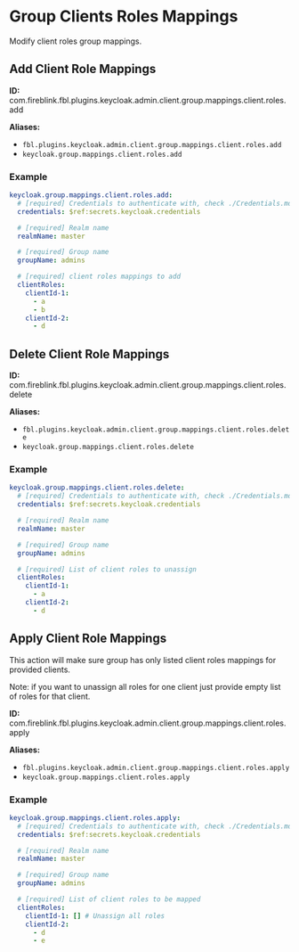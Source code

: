 # Group Clients Roles Mappings

Modify client roles group mappings.

## Add Client Role Mappings

**ID:** com.fireblink.fbl.plugins.keycloak.admin.client.group.mappings.client.roles.add

**Aliases:**

- `fbl.plugins.keycloak.admin.client.group.mappings.client.roles.add`
- `keycloak.group.mappings.client.roles.add`

### Example

```yaml
keycloak.group.mappings.client.roles.add:
  # [required] Credentials to authenticate with, check ./Credentials.md for more information
  credentials: $ref:secrets.keycloak.credentials

  # [required] Realm name
  realmName: master

  # [required] Group name
  groupName: admins

  # [required] client roles mappings to add
  clientRoles:
    clientId-1:
      - a
      - b
    clientId-2:
      - d
```

## Delete Client Role Mappings

**ID:** com.fireblink.fbl.plugins.keycloak.admin.client.group.mappings.client.roles.delete

**Aliases:**

- `fbl.plugins.keycloak.admin.client.group.mappings.client.roles.delete`
- `keycloak.group.mappings.client.roles.delete`

### Example

```yaml
keycloak.group.mappings.client.roles.delete:
  # [required] Credentials to authenticate with, check ./Credentials.md for more information
  credentials: $ref:secrets.keycloak.credentials

  # [required] Realm name
  realmName: master

  # [required] Group name
  groupName: admins

  # [required] List of client roles to unassign
  clientRoles:
    clientId-1:
      - a
    clientId-2:
      - d
```

## Apply Client Role Mappings

This action will make sure group has only listed client roles mappings for provided clients.

Note: if you want to unassign all roles for one client just provide empty list of roles for that client.

**ID:** com.fireblink.fbl.plugins.keycloak.admin.client.group.mappings.client.roles.apply

**Aliases:**

- `fbl.plugins.keycloak.admin.client.group.mappings.client.roles.apply`
- `keycloak.group.mappings.client.roles.apply`

### Example

```yaml
keycloak.group.mappings.client.roles.apply:
  # [required] Credentials to authenticate with, check ./Credentials.md for more information
  credentials: $ref:secrets.keycloak.credentials

  # [required] Realm name
  realmName: master

  # [required] Group name
  groupName: admins

  # [required] List of client roles to be mapped
  clientRoles:
    clientId-1: [] # Unassign all roles
    clientId-2:
      - d
      - e
```
